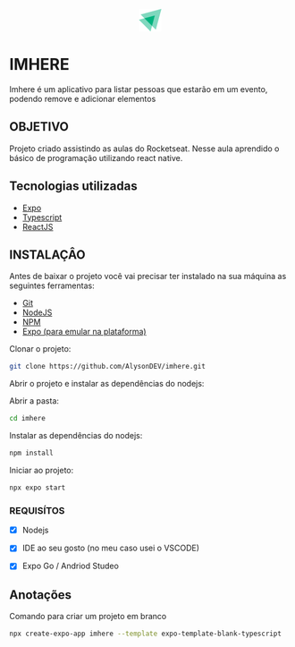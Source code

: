 <p align="center">
  <img alt="Logo" src=".github/logo.png" />
</p>

# IMHERE

Imhere é um aplicativo para listar pessoas que estarão em um evento, podendo remove e adicionar elementos

## OBJETIVO

Projeto criado assistindo as aulas do Rocketseat. Nesse aula aprendido o básico de programação utilizando react native.


## Tecnologias utilizadas

- [Expo](https://expo.dev/)
- [Typescript](https://www.typescriptlang.org/)
- [ReactJS](https://pt-br.reactjs.org/)

## INSTALAÇÂO

Antes de baixar o projeto você vai precisar ter instalado na sua máquina as seguintes ferramentas:

- [Git](https://git-scm.com/)
- [NodeJS](https://nodejs.org/en/)
- [NPM](https://www.npmjs.com/)
- [Expo (para emular na plataforma)](https://expo.dev/)

Clonar o projeto:
```bash
git clone https://github.com/AlysonDEV/imhere.git
```

Abrir o projeto e instalar as dependências do nodejs:

Abrir a pasta: 

```bash
cd imhere
```

Instalar as dependências do nodejs:

```bash
npm install
```

Iniciar ao projeto:
```bash
npx expo start
```


### REQUISÍTOS

-[x] Nodejs
-[x] IDE ao seu gosto (no meu caso usei o VSCODE)
-[x] Expo Go / Andriod Studeo


## Anotações

Comando para criar um projeto em branco

```bash
npx create-expo-app imhere --template expo-template-blank-typescript
```

